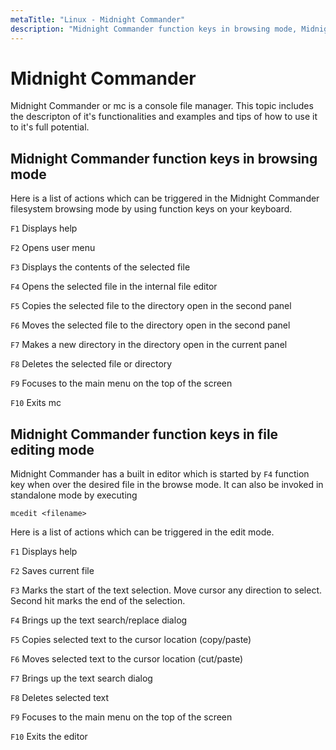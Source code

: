 ```yaml
---
metaTitle: "Linux - Midnight Commander"
description: "Midnight Commander function keys in browsing mode, Midnight Commander function keys in file editing mode"
---
```


# Midnight Commander


Midnight Commander or mc is a console file manager. This topic includes the descripton of it's functionalities and examples and tips of how to use it to it's full potential.



## Midnight Commander function keys in browsing mode


Here is a list of actions which can be triggered in the Midnight Commander filesystem browsing mode by using function keys on your keyboard.

`F1`  Displays help

`F2`  Opens user menu

`F3`  Displays the contents of the selected file

`F4`  Opens the selected file in the internal file editor

`F5`  Copies the selected file to the directory open in the second panel

`F6`  Moves the selected file to the directory open in the second panel

`F7`  Makes a new directory in the directory open in the current panel

`F8`  Deletes the selected file or directory

`F9`  Focuses to the main menu on the top of the screen

`F10`  Exits mc



## Midnight Commander function keys in file editing mode


Midnight Commander has a built in editor which is started by `F4` function key when over the desired file in the browse mode. It can also be invoked in standalone mode by executing

`mcedit <filename>`

Here is a list of actions which can be triggered in the edit mode.

`F1` Displays help

`F2` Saves current file

`F3` Marks the start of the text selection. Move cursor any direction to select. Second hit marks the end of the selection.

`F4` Brings up the text search/replace dialog

`F5` Copies selected text to the cursor location (copy/paste)

`F6` Moves selected text to the cursor location (cut/paste)

`F7` Brings up the text search dialog

`F8` Deletes selected text

`F9` Focuses to the main menu on the top of the screen

`F10` Exits the editor

